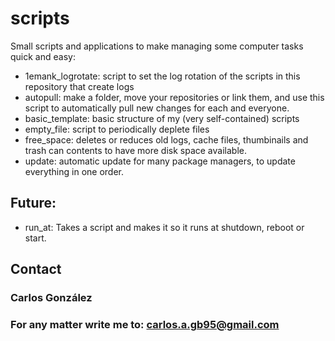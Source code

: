 # scripts

Small scripts and applications to make managing some computer tasks quick and easy:

- 1emank_logrotate: script to set the log rotation of the scripts in this repository that create logs
- autopull: make a folder, move your repositories or link them, and use this script to automatically pull new changes for each and everyone.
- basic_template: basic structure of my (very self-contained) scripts
- empty_file: script to periodically deplete files
- free_space: deletes or reduces old logs, cache files, thumbinails and trash can contents to have more disk space available.
- update: automatic update for many package managers, to update everything in one order.

## Future:
- run_at: Takes a script and makes it so it runs at shutdown, reboot or start.

## Contact

### Carlos González
### For any matter write me to: carlos.a.gb95@gmail.com